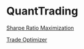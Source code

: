 # QuantTrading
[Sharpe Ratio Maximization](weight/sharpe_ratio_maximization/sharpe_ratio_maximization_with_no_constraint.md)

[Trade Optimizer](trade/trade_optimizer.md)
